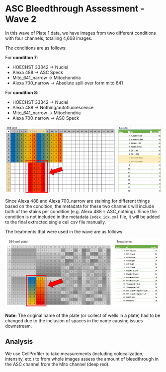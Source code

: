 # ASC Bleedthrough Assessment - Wave 2

In this wave of Plate 1 data, we have images from two different conditions with four channels, totalling 4,608 images.

The conditions are as follows:

For **condition 7**:
- HOECHST 33342 -> Nuclei
- Alexa 488 -> ASC Speck
- Mito_641_narrow -> Mitochondria
- Alexa 700_narrow -> Absolute spill over form mito 641

For **condition 8**:
- HOECHST 33342 -> Nuclei
- Alexa 488 -> Nothing/autofluorescence 
- Mito_641_narrow -> Mitochondria
- Alexa 700_narrow -> ASC Speck

![wave2_platemap](figures/wave2_platemap_fig.png)

Since Alexa 488 and Alexa 700_narrow are staining for different things based on the condition, the metadata for these two channels will include both of the stains per condition (e.g. Alexa 488 = ASC_nothing). 
Since the condition is not included in the metadata `Index.idx.xml` file, it will be added to the final extracted single cell csv file manually.

The treatments that were used in the wave are as follows:

![wave2_treatments](figures/wave2_treatment_fig.png)

**Note:** The original name of the plate (or collect of wells in a plate) had to be changed due to the inclusion of spaces in the name causing issues downstream.

## Analysis

We use CellProfiler to take measurements (including colocalization, intensity, etc.) to from whole images assess the amount of bleedthrough in the ASC channel from the Mito channel (deep red).
